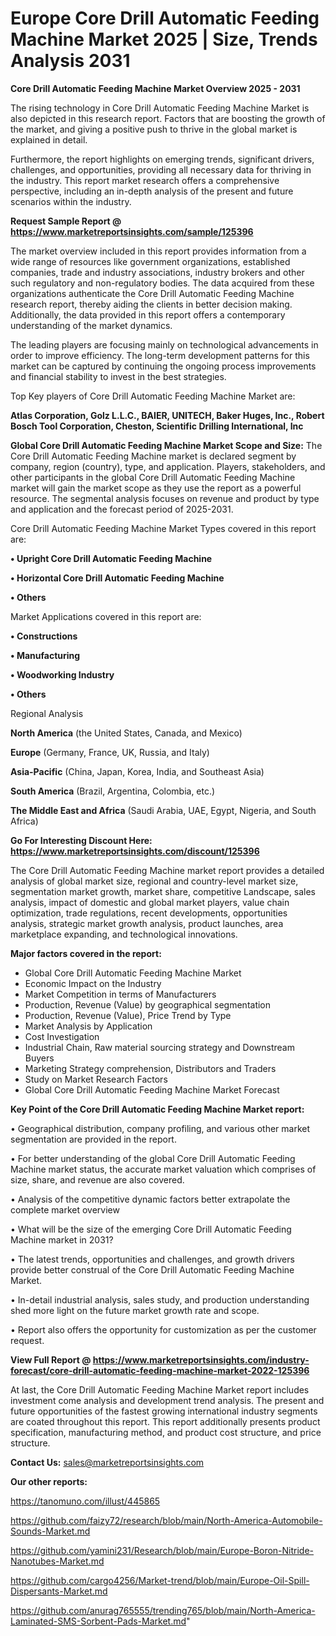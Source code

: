  # Europe Core Drill Automatic Feeding Machine Market 2025 | Size, Trends Analysis 2031

<Strong> Core Drill Automatic Feeding Machine Market Overview 2025 - 2031</strong>

The rising technology in Core Drill Automatic Feeding Machine Market is also depicted in this research report. Factors that are boosting the growth of the market, and giving a positive push to thrive in the global market is explained in detail.

Furthermore, the report highlights on emerging trends, significant drivers, challenges, and opportunities, providing all necessary data for thriving in the industry. This report market research offers a comprehensive perspective, including an in-depth analysis of the present and future scenarios within the industry.

<strong>Request Sample Report @ <a href=https://www.marketreportsinsights.com/sample/125396>https://www.marketreportsinsights.com/sample/125396</a></strong>

The market overview included in this report provides information from a wide range of resources like government organizations, established companies, trade and industry associations, industry brokers and other such regulatory and non-regulatory bodies. The data acquired from these organizations authenticate the Core Drill Automatic Feeding Machine research report, thereby aiding the clients in better decision making. Additionally, the data provided in this report offers a contemporary understanding of the market dynamics.

The leading players are focusing mainly on technological advancements in order to improve efficiency. The long-term development patterns for this market can be captured by continuing the ongoing process improvements and financial stability to invest in the best strategies.

Top Key players of Core Drill Automatic Feeding Machine Market are:

<strong>Atlas Corporation, Golz L.L.C., BAIER, UNITECH, Baker Huges, Inc., Robert Bosch Tool Corporation, Cheston, Scientific Drilling International, Inc</strong>

<strong><b>Global Core Drill Automatic Feeding Machine Market Scope and Size:</b></strong>
The Core Drill Automatic Feeding Machine market is declared segment by company, region (country), type, and application. Players, stakeholders, and other participants in the global Core Drill Automatic Feeding Machine market will gain the market scope as they use the report as a powerful resource. The segmental analysis focuses on revenue and product by type and application and the forecast period of 2025-2031.

Core Drill Automatic Feeding Machine Market Types covered in this report are:

<strong>• Upright Core Drill Automatic Feeding Machine

• Horizontal Core Drill Automatic Feeding Machine

• Others</strong>

Market Applications covered in this report are:

<strong>• Constructions

• Manufacturing

• Woodworking Industry

• Others</strong> 

Regional Analysis

<strong>North America</strong> (the United States, Canada, and Mexico)

<strong>Europe</strong> (Germany, France, UK, Russia, and Italy)

<strong>Asia-Pacific</strong> (China, Japan, Korea, India, and Southeast Asia)

<strong>South America</strong> (Brazil, Argentina, Colombia, etc.)

<strong>The Middle East and Africa</strong> (Saudi Arabia, UAE, Egypt, Nigeria, and South Africa)

<strong>Go For Interesting Discount Here: <a href=https://www.marketreportsinsights.com/discount/125396>https://www.marketreportsinsights.com/discount/125396</a></strong>

The Core Drill Automatic Feeding Machine market report provides a detailed analysis of global market size, regional and country-level market size, segmentation market growth, market share, competitive Landscape, sales analysis, impact of domestic and global market players, value chain optimization, trade regulations, recent developments, opportunities analysis, strategic market growth analysis, product launches, area marketplace expanding, and technological innovations.

<strong><b>Major factors covered in the report:</b></strong>
<ul>
  <li>Global Core Drill Automatic Feeding Machine Market </li>
  <li>Economic Impact on the Industry</li>
  <li>Market Competition in terms of Manufacturers</li>
  <li>Production, Revenue (Value) by geographical segmentation</li>
  <li>Production, Revenue (Value), Price Trend by Type</li>
  <li>Market Analysis by Application</li>
  <li>Cost Investigation</li>
  <li>Industrial Chain, Raw material sourcing strategy and Downstream Buyers</li>
  <li>Marketing Strategy comprehension, Distributors and Traders</li>
  <li>Study on Market Research Factors</li>
  <li>Global Core Drill Automatic Feeding Machine Market Forecast</li>
</ul>

<strong><b>Key Point of the Core Drill Automatic Feeding Machine Market report:</b></strong>

• Geographical distribution, company profiling, and various other market segmentation are provided in the report.

• For better understanding of the global Core Drill Automatic Feeding Machine market status, the accurate market valuation which comprises of size, share, and revenue are also covered.

• Analysis of the competitive dynamic factors better extrapolate the complete market overview

• What will be the size of the emerging Core Drill Automatic Feeding Machine market in 2031?

• The latest trends, opportunities and challenges, and growth drivers provide better construal of the Core Drill Automatic Feeding Machine Market.

• In-detail industrial analysis, sales study, and production understanding shed more light on the future market growth rate and scope.

• Report also offers the opportunity for customization as per the customer request.

<strong><b>View Full Report @ <a href=https://www.marketreportsinsights.com/industry-forecast/core-drill-automatic-feeding-machine-market-2022-125396>https://www.marketreportsinsights.com/industry-forecast/core-drill-automatic-feeding-machine-market-2022-125396</a></b></strong>


At last, the Core Drill Automatic Feeding Machine Market report includes investment come analysis and development trend analysis. The present and future opportunities of the fastest growing international industry segments are coated throughout this report. This report additionally presents product specification, manufacturing method, and product cost structure, and price structure.

<strong>Contact Us:</strong>
sales@marketreportsinsights.com

<strong>Our other reports:</strong>

<a href=https://tanomuno.com/illust/445865>https://tanomuno.com/illust/445865</a>

<a href=https://github.com/faizy72/research/blob/main/North-America-Automobile-Sounds-Market.md>https://github.com/faizy72/research/blob/main/North-America-Automobile-Sounds-Market.md</a>

<a href=https://github.com/yamini231/Research/blob/main/Europe-Boron-Nitride-Nanotubes-Market.md>https://github.com/yamini231/Research/blob/main/Europe-Boron-Nitride-Nanotubes-Market.md</a>

<a href=https://github.com/cargo4256/Market-trend/blob/main/Europe-Oil-Spill-Dispersants-Market.md>https://github.com/cargo4256/Market-trend/blob/main/Europe-Oil-Spill-Dispersants-Market.md</a>

<a href=https://github.com/anurag765555/trending765/blob/main/North-America-Laminated-SMS-Sorbent-Pads-Market.md>https://github.com/anurag765555/trending765/blob/main/North-America-Laminated-SMS-Sorbent-Pads-Market.md</a>"
